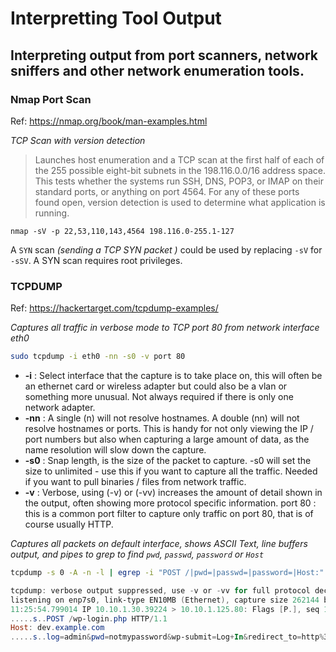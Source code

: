 # Interpretting Tool Output

## Interpreting output from port scanners, network sniffers and other network enumeration tools.

### Nmap Port Scan
Ref: https://nmap.org/book/man-examples.html 

*TCP Scan with version detection*

>Launches host enumeration and a TCP scan at the first half of each of the 255 possible eight-bit subnets in the 198.116.0.0/16 address space. This tests whether the systems run SSH, DNS, POP3, or IMAP on their standard ports, or anything on port 4564. For any of these ports found open, version detection is used to determine what application is running.
```
nmap -sV -p 22,53,110,143,4564 198.116.0-255.1-127
```
A `SYN` scan *(sending a TCP SYN packet )* could be used by replacing `-sV` for `-sSV`. A SYN scan requires root privileges.

### TCPDUMP

Ref: https://hackertarget.com/tcpdump-examples/ 

*Captures all traffic in verbose mode to TCP port 80 from network interface eth0*

```bash
sudo tcpdump -i eth0 -nn -s0 -v port 80
```
- **-i** : Select interface that the capture is to take place on, this will often be an ethernet card or wireless adapter but could also be a vlan or something more unusual. Not always required if there is only one network adapter.
- **-nn** : A single (n) will not resolve hostnames. A double (nn) will not resolve hostnames or ports. This is handy for not only viewing the IP / port numbers but also when capturing a large amount of data, as the name resolution will slow down the capture.
- **-s0** : Snap length, is the size of the packet to capture. -s0 will set the size to unlimited - use this if you want to capture all the traffic. Needed if you want to pull binaries / files from network traffic.
- **-v** : Verbose, using (-v) or (-vv) increases the amount of detail shown in the output, often showing more protocol specific information.
port 80 : this is a common port filter to capture only traffic on port 80, that is of course usually HTTP.


*Captures all packets on default interface, shows ASCII Text, line buffers output, and pipes to grep to find `pwd`, `passwd`, `password` or `Host`*

```bash
tcpdump -s 0 -A -n -l | egrep -i "POST /|pwd=|passwd=|password=|Host:"
```
```powershell
tcpdump: verbose output suppressed, use -v or -vv for full protocol decode
listening on enp7s0, link-type EN10MB (Ethernet), capture size 262144 bytes
11:25:54.799014 IP 10.10.1.30.39224 > 10.10.1.125.80: Flags [P.], seq 1458768667:1458770008, ack 2440130792, win 704, options [nop,nop,TS val 461552632 ecr 208900561], length 1341: HTTP: POST /wp-login.php HTTP/1.1
.....s..POST /wp-login.php HTTP/1.1
Host: dev.example.com
.....s..log=admin&pwd=notmypassword&wp-submit=Log+In&redirect_to=http%3A%2F%2Fdev.example.com%2Fwp-admin%2F&testcookie=1
```


